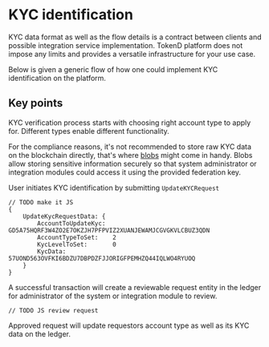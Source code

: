 # KYC identification

KYC data format as well as the flow details is a contract between clients and possible integration service implementation. TokenD platform does not impose any limits and provides a versatile infrastructure for your use case.

Below is given a generic flow of how one could implement KYC identification on the platform.

## Key points

KYC verification process starts with choosing right account type to apply for. Different types enable different functionality.

For the compliance reasons, it's not recommended to store raw KYC data on the blockchain directly, that's where [blobs](https://tokend.gitlab.io/docs#blobs) might come in handy.
Blobs allow storing sensitive information securely so that system administrator or integration modules could access it using the provided federation key.

User initiates KYC identification by submitting `UpdateKYCRequest`

```
// TODO make it JS
{
    UpdateKycRequestData: {
        AccountToUpdateKyc:  GD5A75HQRF3W4ZO2E7OKZJH7PFPVIZ2XUANJEWAMJCGVGKVLCBUZ3QDN
	    AccountTypeToSet:    2
        KycLevelToSet:       0
        KycData:             57UOND563OVFKI6BDZU7DBPDZFJJORIGFPEMHZQ44IQLWO4RYUOQ
    }
}
```

A successful transaction will create a reviewable request entity in the ledger for administrator of the system or integration module to review.

```
// TODO JS review request 
```

Approved request will update requestors account type as well as its KYC data on the ledger.
